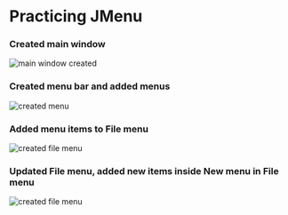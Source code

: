 # Practicing JMenu 

### Created main window
![main window created](https://github.com/user-attachments/assets/169fa158-eb98-4398-9cf7-c09e13232abf)

### Created menu bar and added menus
![created menu](https://github.com/user-attachments/assets/9269484a-b260-4269-aa5f-83b145079241)

### Added menu items to File menu
![created file menu](https://github.com/user-attachments/assets/370c2f58-7b49-4525-953d-aecf41d0d243)

### Updated File menu, added new items inside New menu in File menu
![created file menu](https://github.com/user-attachments/assets/1d9a29cd-e286-4f89-b1ca-1be14c7b1b49)
